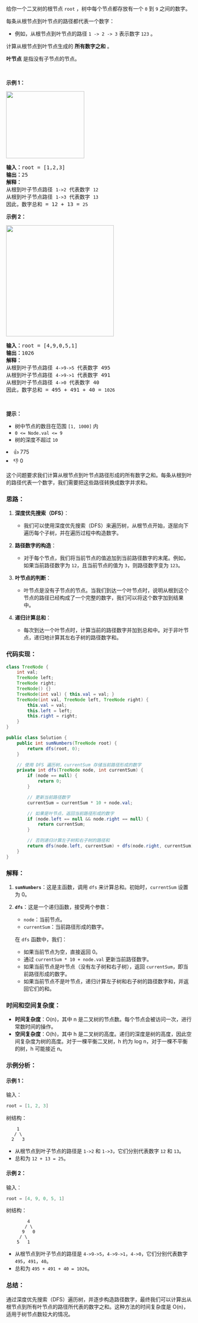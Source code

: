 给你一个二叉树的根节点 <code>root</code> ，树中每个节点都存放有一个 <code>0</code> 到 <code>9</code> 之间的数字。

<div class="original__bRMd"> 
 <div> 
  <p>每条从根节点到叶节点的路径都代表一个数字：</p> 
 </div>
</div>

<ul> 
 <li>例如，从根节点到叶节点的路径 <code>1 -&gt; 2 -&gt; 3</code> 表示数字 <code>123</code> 。</li> 
</ul>

<p>计算从根节点到叶节点生成的 <strong>所有数字之和</strong> 。</p>

<p><strong>叶节点</strong> 是指没有子节点的节点。</p>

<p>&nbsp;</p>

<p><strong>示例 1：</strong></p> 
<img alt="" src="https://assets.leetcode.com/uploads/2021/02/19/num1tree.jpg" style="width: 212px; height: 182px;" /> 
<pre>
<strong>输入：</strong>root = [1,2,3]
<strong>输出：</strong>25
<strong>解释：</strong>
从根到叶子节点路径 <span><code>1-&gt;2</code></span> 代表数字 <span><code>12</code></span>
从根到叶子节点路径 <span><code>1-&gt;3</code></span> 代表数字 <span><code>13</code></span>
因此，数字总和 = 12 + 13 = <span><code>25</code></span></pre>

<p><strong>示例 2：</strong></p> 
<img alt="" src="https://assets.leetcode.com/uploads/2021/02/19/num2tree.jpg" style="width: 292px; height: 302px;" /> 
<pre>
<strong>输入：</strong>root = [4,9,0,5,1]
<strong>输出：</strong>1026
<strong>解释：</strong>
从根到叶子节点路径 <span><code>4-&gt;9-&gt;5</code></span> 代表数字 495
从根到叶子节点路径 <span><code>4-&gt;9-&gt;1</code></span> 代表数字 491
从根到叶子节点路径 <span><code>4-&gt;0</code></span> 代表数字 40
因此，数字总和 = 495 + 491 + 40 = <span><code>1026</code></span>
</pre>

<p>&nbsp;</p>

<p><strong>提示：</strong></p>

<ul> 
 <li>树中节点的数目在范围 <code>[1, 1000]</code> 内</li> 
 <li><code>0 &lt;= Node.val &lt;= 9</code></li> 
 <li>树的深度不超过 <code>10</code></li> 
</ul>

<div><li>👍 775</li><li>👎 0</li></div>

这个问题要求我们计算从根节点到叶节点路径形成的所有数字之和。每条从根到叶的路径代表一个数字，我们需要把这些路径转换成数字并求和。

### 思路：

1. **深度优先搜索（DFS）**：
    - 我们可以使用深度优先搜索（DFS）来遍历树，从根节点开始，逐层向下遍历每个子树，并在遍历过程中构造数字。

2. **路径数字的构造**：
    - 对于每个节点，我们将当前节点的值追加到当前路径数字的末尾。例如，如果当前路径数字为 `12`，且当前节点的值为 `3`，则路径数字变为 `123`。

3. **叶节点的判断**：
    - 叶节点是没有子节点的节点。当我们到达一个叶节点时，说明从根到这个节点的路径已经构成了一个完整的数字，我们可以将这个数字加到结果中。

4. **递归计算总和**：
    - 每次到达一个叶节点时，计算当前的路径数字并加到总和中。对于非叶节点，递归地计算其左右子树的路径数字和。

### 代码实现：

```java
class TreeNode {
    int val;
    TreeNode left;
    TreeNode right;
    TreeNode() {}
    TreeNode(int val) { this.val = val; }
    TreeNode(int val, TreeNode left, TreeNode right) {
        this.val = val;
        this.left = left;
        this.right = right;
    }
}

public class Solution {
    public int sumNumbers(TreeNode root) {
        return dfs(root, 0);
    }

    // 使用 DFS 遍历树，currentSum 存储当前路径形成的数字
    private int dfs(TreeNode node, int currentSum) {
        if (node == null) {
            return 0;
        }

        // 更新当前路径数字
        currentSum = currentSum * 10 + node.val;

        // 如果是叶节点，返回当前路径形成的数字
        if (node.left == null && node.right == null) {
            return currentSum;
        }

        // 否则递归计算左子树和右子树的路径和
        return dfs(node.left, currentSum) + dfs(node.right, currentSum);
    }
}
```

### 解释：

1. **`sumNumbers`**：这是主函数，调用 `dfs` 来计算总和。初始时，`currentSum` 设置为 0。

2. **`dfs`**：这是一个递归函数，接受两个参数：
    - `node`：当前节点。
    - `currentSum`：当前路径形成的数字。

   在 `dfs` 函数中，我们：
    - 如果当前节点为空，直接返回 0。
    - 通过 `currentSum * 10 + node.val` 更新当前路径数字。
    - 如果当前节点是叶节点（没有左子树和右子树），返回 `currentSum`，即当前路径形成的数字。
    - 如果当前节点不是叶节点，递归计算左子树和右子树的路径数字和，并返回它们的和。

### 时间和空间复杂度：

- **时间复杂度**：O(n)，其中 n 是二叉树的节点数。每个节点会被访问一次，进行常数时间的操作。
- **空间复杂度**：O(h)，其中 h 是二叉树的高度。递归的深度是树的高度，因此空间复杂度为树的高度。对于一棵平衡二叉树，h 约为 log n，对于一棵不平衡的树，h 可能接近 n。

### 示例分析：

#### 示例 1：

输入：
```java
root = [1, 2, 3]
```

树结构：

```
    1
   / \
  2   3
```

- 从根节点到叶子节点的路径是 `1->2` 和 `1->3`，它们分别代表数字 `12` 和 `13`。
- 总和为 `12 + 13 = 25`。

#### 示例 2：

输入：
```java
root = [4, 9, 0, 5, 1]
```

树结构：

```
        4
       / \
      9   0
     / \  
    5   1
```

- 从根节点到叶子节点的路径是 `4->9->5`，`4->9->1`，`4->0`，它们分别代表数字 `495`，`491`，`40`。
- 总和为 `495 + 491 + 40 = 1026`。

### 总结：

通过深度优先搜索（DFS）遍历树，并逐步构造路径数字，最终我们可以计算出从根节点到所有叶节点的路径所代表的数字之和。这种方法的时间复杂度是 O(n)，适用于树节点数较大的情况。